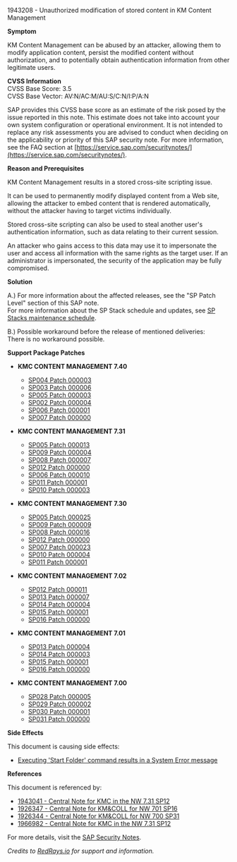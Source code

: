 1943208 - Unauthorized modification of stored content in KM Content Management

**Symptom**

KM Content Management can be abused by an attacker, allowing them to modify application content, persist the modified content without authorization, and to potentially obtain authentication information from other legitimate users.

**CVSS Information**  
CVSS Base Score: 3.5  
CVSS Base Vector: AV:N/AC:M/AU:S/C:N/I:P/A:N

SAP provides this CVSS base score as an estimate of the risk posed by the issue reported in this note. This estimate does not take into account your own system configuration or operational environment. It is not intended to replace any risk assessments you are advised to conduct when deciding on the applicability or priority of this SAP security note. For more information, see the FAQ section at [https://service.sap.com/securitynotes/](https://service.sap.com/securitynotes/).

**Reason and Prerequisites**

KM Content Management results in a stored cross-site scripting issue.

It can be used to permanently modify displayed content from a Web site, allowing the attacker to embed content that is rendered automatically, without the attacker having to target victims individually.

Stored cross-site scripting can also be used to steal another user's authentication information, such as data relating to their current session.

An attacker who gains access to this data may use it to impersonate the user and access all information with the same rights as the target user. If an administrator is impersonated, the security of the application may be fully compromised.

**Solution**

A.) For more information about the affected releases, see the "SP Patch Level" section of this SAP note.  
For more information about the SP Stack schedule and updates, see [SP Stacks maintenance schedule](http://service.sap.com/sp-stacks).

B.) Possible workaround before the release of mentioned deliveries:  
There is no workaround possible.

**Support Package Patches**

- **KMC CONTENT MANAGEMENT 7.40**
  - [SP004 Patch 000003](https://userapps.support.sap.com/sap/support/swdc/notes?cvnr=67838200100200019802&support_package=SP004&patch_level=000003)
  - [SP003 Patch 000006](https://userapps.support.sap.com/sap/support/swdc/notes?cvnr=67838200100200019802&support_package=SP003&patch_level=000006)
  - [SP005 Patch 000003](https://userapps.support.sap.com/sap/support/swdc/notes?cvnr=67838200100200019802&support_package=SP005&patch_level=000003)
  - [SP002 Patch 000004](https://userapps.support.sap.com/sap/support/swdc/notes?cvnr=67838200100200019802&support_package=SP002&patch_level=000004)
  - [SP006 Patch 000001](https://userapps.support.sap.com/sap/support/swdc/notes?cvnr=67838200100200019802&support_package=SP006&patch_level=000001)
  - [SP007 Patch 000000](https://userapps.support.sap.com/sap/support/swdc/notes?cvnr=67838200100200019802&support_package=SP007&patch_level=000000)

- **KMC CONTENT MANAGEMENT 7.31**
  - [SP005 Patch 000013](https://userapps.support.sap.com/sap/support/swdc/notes?cvnr=01200314690200014363&support_package=SP005&patch_level=000013)
  - [SP009 Patch 000004](https://userapps.support.sap.com/sap/support/swdc/notes?cvnr=01200314690200014363&support_package=SP009&patch_level=000004)
  - [SP008 Patch 000007](https://userapps.support.sap.com/sap/support/swdc/notes?cvnr=01200314690200014363&support_package=SP008&patch_level=000007)
  - [SP012 Patch 000000](https://userapps.support.sap.com/sap/support/swdc/notes?cvnr=01200314690200014363&support_package=SP012&patch_level=000000)
  - [SP006 Patch 000010](https://userapps.support.sap.com/sap/support/swdc/notes?cvnr=01200314690200014363&support_package=SP006&patch_level=000010)
  - [SP011 Patch 000001](https://userapps.support.sap.com/sap/support/swdc/notes?cvnr=01200314690200014363&support_package=SP011&patch_level=000001)
  - [SP010 Patch 000003](https://userapps.support.sap.com/sap/support/swdc/notes?cvnr=01200314690200014363&support_package=SP010&patch_level=000003)

- **KMC CONTENT MANAGEMENT 7.30**
  - [SP005 Patch 000025](https://userapps.support.sap.com/sap/support/swdc/notes?cvnr=01200615320200015120&support_package=SP005&patch_level=000025)
  - [SP009 Patch 000009](https://userapps.support.sap.com/sap/support/swdc/notes?cvnr=01200615320200015120&support_package=SP009&patch_level=000009)
  - [SP008 Patch 000016](https://userapps.support.sap.com/sap/support/swdc/notes?cvnr=01200615320200015120&support_package=SP008&patch_level=000016)
  - [SP012 Patch 000000](https://userapps.support.sap.com/sap/support/swdc/notes?cvnr=01200615320200015120&support_package=SP012&patch_level=000000)
  - [SP007 Patch 000023](https://userapps.support.sap.com/sap/support/swdc/notes?cvnr=01200615320200015120&support_package=SP007&patch_level=000023)
  - [SP010 Patch 000004](https://userapps.support.sap.com/sap/support/swdc/notes?cvnr=01200615320200015120&support_package=SP010&patch_level=000004)
  - [SP011 Patch 000001](https://userapps.support.sap.com/sap/support/swdc/notes?cvnr=01200615320200015120&support_package=SP011&patch_level=000001)

- **KMC CONTENT MANAGEMENT 7.02**
  - [SP012 Patch 000011](https://userapps.support.sap.com/sap/support/swdc/notes?cvnr=01200615320200012504&support_package=SP012&patch_level=000011)
  - [SP013 Patch 000007](https://userapps.support.sap.com/sap/support/swdc/notes?cvnr=01200615320200012504&support_package=SP013&patch_level=000007)
  - [SP014 Patch 000004](https://userapps.support.sap.com/sap/support/swdc/notes?cvnr=01200615320200012504&support_package=SP014&patch_level=000004)
  - [SP015 Patch 000001](https://userapps.support.sap.com/sap/support/swdc/notes?cvnr=01200615320200012504&support_package=SP015&patch_level=000001)
  - [SP016 Patch 000000](https://userapps.support.sap.com/sap/support/swdc/notes?cvnr=01200615320200012504&support_package=SP016&patch_level=000000)

- **KMC CONTENT MANAGEMENT 7.01**
  - [SP013 Patch 000004](https://userapps.support.sap.com/sap/support/swdc/notes?cvnr=01200615320200010809&support_package=SP013&patch_level=000004)
  - [SP014 Patch 000003](https://userapps.support.sap.com/sap/support/swdc/notes?cvnr=01200615320200010809&support_package=SP014&patch_level=000003)
  - [SP015 Patch 000001](https://userapps.support.sap.com/sap/support/swdc/notes?cvnr=01200615320200010809&support_package=SP015&patch_level=000001)
  - [SP016 Patch 000000](https://userapps.support.sap.com/sap/support/swdc/notes?cvnr=01200615320200010809&support_package=SP016&patch_level=000000)

- **KMC CONTENT MANAGEMENT 7.00**
  - [SP028 Patch 000005](https://userapps.support.sap.com/sap/support/swdc/notes?cvnr=01200615320200007913&support_package=SP028&patch_level=000005)
  - [SP029 Patch 000002](https://userapps.support.sap.com/sap/support/swdc/notes?cvnr=01200615320200007913&support_package=SP029&patch_level=000002)
  - [SP030 Patch 000001](https://userapps.support.sap.com/sap/support/swdc/notes?cvnr=01200615320200007913&support_package=SP030&patch_level=000001)
  - [SP031 Patch 000000](https://userapps.support.sap.com/sap/support/swdc/notes?cvnr=01200615320200007913&support_package=SP031&patch_level=000000)

**Side Effects**

This document is causing side effects:

- [Executing 'Start Folder' command results in a System Error message](https://me.sap.com/notes/0002004497)

**References**

This document is referenced by:

- [1943041 - Central Note for KMC in the NW 7.31 SP12](https://me.sap.com/notes/1943041)
- [1926347 - Central Note for KM&COLL for NW 701 SP16](https://me.sap.com/notes/1926347)
- [1926344 - Central Note for KM&COLL for NW 700 SP31](https://me.sap.com/notes/1926344)
- [1966982 - Central Note for KMC in the NW 7.31 SP12](https://me.sap.com/notes/1966982)

For more details, visit the [SAP Security Notes](https://me.sap.com/notes/1943208).

*Credits to [RedRays.io](https://redrays.io) for support and information.*